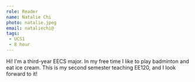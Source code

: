 ```yaml
---
role: Reader
name: Natalie Chi
photo: natalie.jpeg
email: nataliechi@
tags:
 - UCS1
 - 8 hour
---
```

Hi! I'm a third-year EECS major. In my free time I like to play badminton and eat ice cream. This is my second semester teaching EE120, and I look forward to it!